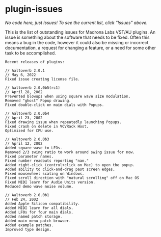 # plugin-issues

*No code here, just issues! To see the current list, click "Issues" above.*

This is the list of outstanding issues for Madrona Labs VST/AU plugins.
An issue is something about the software that needs to be fixed. Often this means a bug in the code, however it could also be missing or incorrect documentation, a request for changing a feature, or a need for some other task to be accomplished.


```
Recent releases of plugins:

// Aaltoverb 2.0.1
// May 6, 2022
Fixed issue creating license file.

// Aaltoverb 2.0.0b5(rc1)
// April 28, 2002
Prevented blowups when using square wave size modulation.
Removed "ghost" Popup drawing.
Fixed double-click on main dials with Popups.

// Aaltoverb 2.0.0b4 
// April 23, 2002
Fixed drawing issue when repeatedly launching Popups.
Fixed crash on delete in VCVRack Host.
Optimized for CPU use.

// Aaltoverb 2.0.0b3 
// April 12, 2002
Added square wave to LFOs.
Removed 2/3 swing ratio to work around swing issue for now.
Fixed parameter names.
Fixed number readouts reporting "nan."
Added right-click (control+click on Mac) to open the popup.
Added ability to click-and-drag past screen edges.
Fixed mousewheel scaling on Windows. 
Fixed scroll direction with "natural scrolling" off on Mac OS
Fixed MIDI learn for Audio Units version.
Reduced demo wave noise volume.

// Aaltoverb 2.0.0b1 
// Feb 24, 2002
Added Apple Silicon compatibility.
Added MIDI learn for all dials.
Added LFOs for four main dials.
Added named patch storage.
Added main menu patch browser.
Added example patches.
Improved type design.
```
